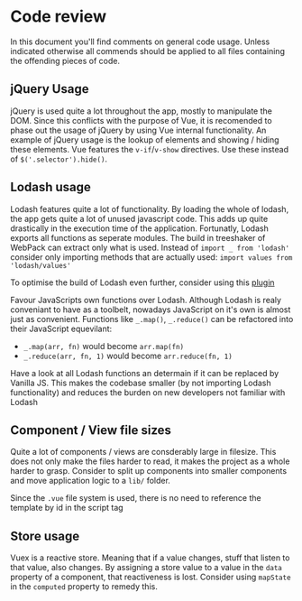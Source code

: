 # Code review

In this document you'll find comments on general code usage. Unless indicated otherwise all commends should be applied to all files containing the offending pieces of code.

## jQuery Usage

jQuery is used quite a lot throughout the app, mostly to manipulate the DOM. Since this conflicts with the purpose of Vue, it is recomended to phase out the usage of jQuery by using Vue internal functionality.
An example of jQuery usage is the lookup of elements and showing / hiding these elements. Vue features the `v-if`/`v-show` directives. Use these instead of `$('.selector').hide()`.

## Lodash usage

Lodash features quite a lot of functionality. By loading the whole of lodash, the app gets quite a lot of unused javascript code. This adds up quite drastically in the execution time of the application. Fortunatly, Lodash exports all functions as seperate modules. The build in treeshaker of WebPack can extract only what is used.
Instead of `import _ from 'lodash'` consider only importing methods that are actually used:
`import values from 'lodash/values'`

To optimise the build of Lodash even further, consider using this [plugin](https://github.com/lodash/lodash-webpack-plugin)

Favour JavaScripts own functions over Lodash. Although Lodash is realy conveniant to have as a toolbelt, nowadays JavaScript on it's own is almost just as convenient. Functions like `_.map()`, `_.reduce()` can be refactored into their JavaScript equevilant:
* `_.map(arr, fn)` would become `arr.map(fn)`
* `_.reduce(arr, fn, 1)` would become `arr.reduce(fn, 1)`

Have a look at all Lodash functions an determain if it can be replaced by Vanilla JS. This makes the codebase smaller (by not importing Lodash functionality) and reduces the burden on new developers not familiar with Lodash

## Component / View file sizes

Quite a lot of components / views are consderably large in filesize. This does not only make the files harder to read, it makes the project as a whole harder to grasp. Consider to split up components into smaller components and move application logic to a `lib/` folder.

Since the `.vue` file system is used, there is no need to reference the template by id in the script tag

## Store usage

Vuex is a reactive store. Meaning that if a value changes, stuff that listen to that value, also changes. By assigning a store value to a value in the `data` property of a component, that reactiveness is lost. Consider using `mapState` in the `computed` property to remedy this.
